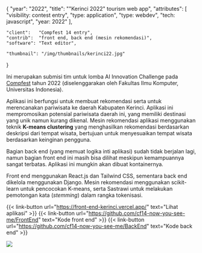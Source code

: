 {
	"year": "2022",
	"title": "\"Kerinci 2022\" tourism web app",
	"attributes": [
		"visibility: contest entry",
		"type: application",
		"type: webdev",
		"tech: javascript",
		"year: 2022"
	],
	
	"client":   "Compfest 14 entry",
	"contrib":  "front end, back end (mesin rekomendasi)",
	"software": "Text editor",
	
	"thumbnail": "/img/thumbnails/kerinci22.jpg"
}

Ini merupakan submisi tim untuk lomba AI Innovation Challenge pada [Compfest](https://www.compfest.id/) tahun 2022 (diselenggarakan
oleh Fakultas Ilmu Komputer, Universitas Indonesia).

Aplikasi ini berfungsi untuk membuat rekomendasi serta untuk merencanakan pariwisata ke daerah Kabupaten Kerinci. Aplikasi ini
mempromosikan potensial pariwisata daerah ini, yang memiliki destinasi yang unik namun kurang dikenal.
Mesin rekomendasi aplikasi menggunakan teknik **K-means clustering** yang menghasilkan rekomendasi berdasarkan deskripsi
dari tempat wisata, bertujuan untuk menyesuaikan tempat wisata berdasarkan keinginan pengguna.

Bagian back end (yang memuat logika inti aplikasi) sudah tidak berjalan lagi, namun bagian front end ini masih bisa dilihat
meskipun kemampuannya sangat terbatas. Aplikasi ini mungkin akan dibuat kontainernya.

Front end menggunakan React.js dan Tailwind CSS, sementara back end dikelola menggunakan Django.
Mesin rekomendasi menggunakan scikit-learn untuk pencocokan K-means, serta Sastrawi untuk melakukan pemotongan kata (*stemming*)
dalam rangka tokenisasi.

{{< link-button url="https://front-end-kerinci.vercel.app/" text="Lihat aplikasi" >}}
{{< link-button url="https://github.com/cf14-now-you-see-me/FrontEnd" text="Kode front end" >}}
{{< link-button url="https://github.com/cf14-now-you-see-me/BackEnd" text="Kode back end" >}}

![](/img/thumbnails/kerinci22.jpg)
